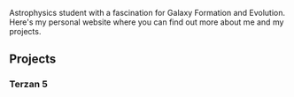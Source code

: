 Astrophysics student with a fascination for Galaxy Formation and Evolution. Here's my personal website where you can find out more about me and my projects.

## Projects

### Terzan 5
